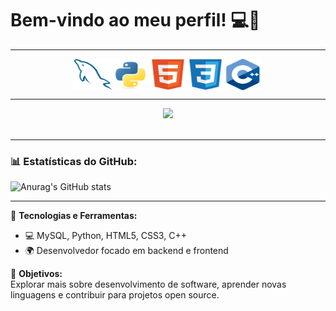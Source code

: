 # Bem-vindo ao meu perfil! 💻🚀

---

<div style="display: flex; justify-content: center; align-items: center;">
  <img align="center" alt="Joao-MySQL" height="50" width="60" src="https://raw.githubusercontent.com/devicons/devicon/master/icons/mysql/mysql-original.svg">
  <img align="center" alt="Joao-Python" height="50" width="60" src="https://raw.githubusercontent.com/devicons/devicon/master/icons/python/python-original.svg">
  <img align="center" alt="Joao-HTML" height="50" width="60" src="https://raw.githubusercontent.com/devicons/devicon/master/icons/html5/html5-original.svg">
  <img align="center" alt="Joao-CSS" height="50" width="60" src="https://raw.githubusercontent.com/devicons/devicon/master/icons/css3/css3-original.svg">
  <img align="center" alt="Joao-C" height="50" width="60" src="https://raw.githubusercontent.com/devicons/devicon/master/icons/cplusplus/cplusplus-original.svg">
</div>

---

<div style="text-align: center;">
  <a href="https://github.com/vittomlopes" target="_blank">
    <img src="https://img.shields.io/badge/GitHub-181717?style=for-the-badge&logo=github&logoColor=white" target="_blank">
  </a>
</div>

<br>

---

### 📊 Estatísticas do GitHub:

![Anurag's GitHub stats](https://github-readme-stats.vercel.app/api?username=vittomlopes&show_icons=true&theme=radical)

---

🔧 **Tecnologias e Ferramentas:**  
- 💻 MySQL, Python, HTML5, CSS3, C++
- 🌍 Desenvolvedor focado em backend e frontend

🎯 **Objetivos:**  
Explorar mais sobre desenvolvimento de software, aprender novas linguagens e contribuir para projetos open source.

